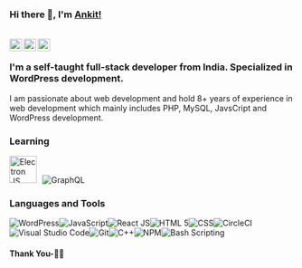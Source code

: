 ### Hi there 👋, I'm [Ankit!](https://ankitgade.in)

<br/>
<a href="https://twitter.com/Ankitgade1">
  <img align="left" alt="Ankit Gade| Twitter" width="22px" src="https://cdn.jsdelivr.net/npm/simple-icons@v3/icons/twitter.svg" />
</a>

<a href="https://www.linkedin.com/in/ankitgade/">
  <img align="left" alt="Linkedin" width="22px" src="https://cdn.jsdelivr.net/npm/simple-icons@v3/icons/linkedin.svg" />
</a>

<a href="https://www.instagram.com/__a__n__k__i__t__/">
  <img align="left" alt="Instagram" width="22px" src="https://cdn.jsdelivr.net/npm/simple-icons@v3/icons/instagram.svg" />
</a>
<br />

### I'm a self-taught full-stack developer from India. Specialized in WordPress development.

I am passionate about web development and hold 8+ years of experience in web development which mainly includes PHP, MySQL, JavsCript and WordPress development. 

### Learning
<img src="https://upload.wikimedia.org/wikipedia/commons/9/91/Electron_Software_Framework_Logo.svg" width="48" height="48" title="Electron JS" style="margin-right: 10px" /><img src="https://img.icons8.com/color/48/000000/graphql.png" title="GraphQL"/>


### Languages and Tools
<img src="https://img.icons8.com/color/48/000000/wordpress.png" alt="WordPress" title="WordPress"/><img src="https://img.icons8.com/color/50/000000/javascript.png" title="JavaScript"/><img src="https://img.icons8.com/plasticine/48/000000/react.png" title="React JS"/><img src="https://img.icons8.com/dusk/48/000000/html-5.png" title="HTML 5"/><img src="https://img.icons8.com/nolan/48/css-filetype.png" title="CSS"/><img src="https://img.icons8.com/color/48/000000/circleci.png" title="CircleCI"/><img src="https://img.icons8.com/fluent/48/000000/visual-studio-code-2019.png" title="Visual Studio Code"/><img src="https://img.icons8.com/fluent/48/000000/github.png" title="Git"/><img src="https://img.icons8.com/ios-filled/48/000000/c-plus-plus-logo.png" title="C++" /><img src="https://img.icons8.com/color/48/000000/npm.png" title="NPM" /><img src="https://img.icons8.com/doodle/48/000000/console--v2.png" title="Bash Scripting"/>


#### Thank You-🙏🏼
